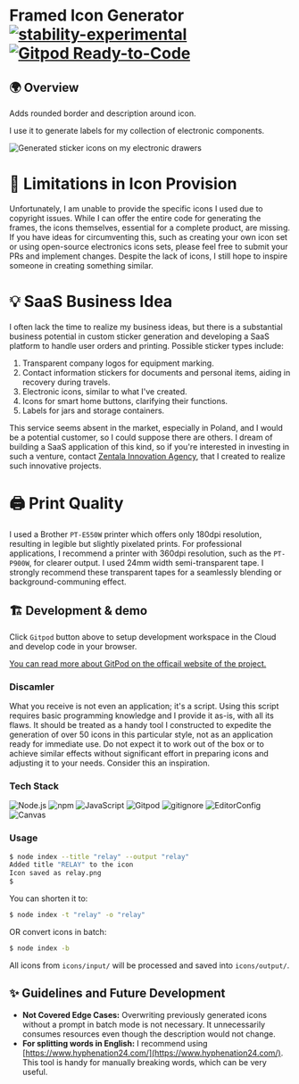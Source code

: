 # Framed Icon Generator [![stability-experimental](https://img.shields.io/badge/stability-experimental-orange.svg)](https://github.com/emersion/stability-badges#experimental) [![Gitpod Ready-to-Code](https://img.shields.io/badge/Gitpod-ready--to--code-blue?logo=gitpod)](https://gitpod.io/#https://github.com/zentala/framed-icon-generator)

## 🌍 Overview
Adds rounded border and description around icon. 

I use it to generate labels for my collection of electronic components.

![Generated sticker icons on my electronic drawers](https://cdn.zentala.io/img/framed_icon.jpg)

# 📝 Limitations in Icon Provision
Unfortunately, I am unable to provide the specific icons I used due to copyright issues. While I can offer the entire code for generating the frames, the icons themselves, essential for a complete product, are missing. If you have ideas for circumventing this, such as creating your own icon set or using open-source electronics icons sets, please feel free to submit your PRs and implement changes. Despite the lack of icons, I still hope to inspire someone in creating something similar.

# 💡 SaaS Business Idea
I often lack the time to realize my business ideas, but there is a substantial business potential in custom sticker generation and developing a SaaS platform to handle user orders and printing. Possible sticker types include:
1) Transparent company logos for equipment marking.
2) Contact information stickers for documents and personal items, aiding in recovery during travels.
3) Electronic icons, similar to what I've created.
4) Icons for smart home buttons, clarifying their functions.
5) Labels for jars and storage containers.

This service seems absent in the market, especially in Poland, and I would be a potential customer, so I could suppose there are others. I dream of building a SaaS application of this kind, so if you're interested in investing in such a venture, contact [Zentala Innovation Agency](http://zentala.agency/), that I created to realize such innovative projects.

# 🖨️ Print Quality
I used a Brother `PT-E550W` printer which offers only 180dpi resolution, resulting in legible but slightly pixelated prints. For professional applications, I recommend a printer with 360dpi resolution, such as the `PT-P900W`, for clearer output. I used 24mm width semi-transparent tape. I strongly recommend these transparent tapes for a seamlessly blending or background-communing effect.

## 🏗 Development & demo
Click `Gitpod` button above to setup development workspace in the Cloud and develop code in your browser. 

[You can read more about GitPod on the officail website of the project.](https://www.gitpod.io/)

### Discamler
What you receive is not even an application; it's a script. Using this script requires basic programming knowledge and I provide it as-is, with all its flaws. It should be treated as a handy tool I constructed to expedite the generation of over 50 icons in this particular style, not as an application ready for immediate use. Do not expect it to work out of the box or to achieve similar effects without significant effort in preparing icons and adjusting it to your needs. Consider this an inspiration.


### Tech Stack

![Node.js](https://img.shields.io/badge/-Node.js-339933?logo=nodedotjs&logoColor=white) 
![npm](https://img.shields.io/badge/-npm-CB3837?logo=npm&logoColor=white)
![JavaScript](https://img.shields.io/badge/-JavaScript-F7DF1E?logo=javascript&logoColor=black) 
![Gitpod](https://img.shields.io/badge/-Gitpod-1A1F71?logo=gitpod&logoColor=white) 
![gitignore](https://img.shields.io/badge/-gitignore.io-204ECF?logo=gitignoredotio&logoColor=white) 
![EditorConfig](https://img.shields.io/badge/-EditorConfig-FEFEFE?logo=editorconfig&logoColor=black) 
![Canvas](https://img.shields.io/badge/-Canvas-FFC0CB?logo=canvas&logoColor=white) 


### Usage

``` bash
$ node index --title "relay" --output "relay"
Added title "RELAY" to the icon
Icon saved as relay.png
$
```

You can shorten it to:
``` bash
$ node index -t "relay" -o "relay"
```

OR convert icons in batch:
``` bash
$ node index -b
```

All icons from `icons/input/` will be processed and saved into `icons/output/`.

## ✨ Guidelines and Future Development

* **Not Covered Edge Cases:** Overwriting previously generated icons without a prompt in batch mode is not necessary. It unnecessarily consumes resources even though the description would not change.
* **For splitting words in English:** I recommend using [https://www.hyphenation24.com/](https://www.hyphenation24.com/). This tool is handy for manually breaking words, which can be very useful.
